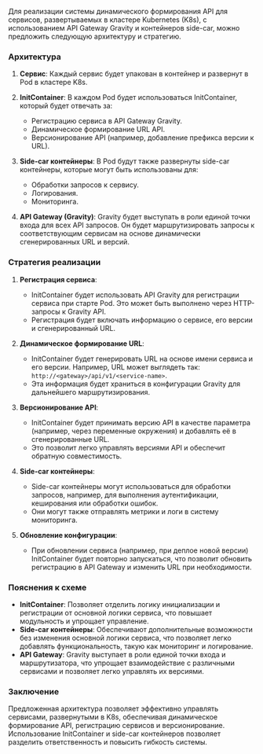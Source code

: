 Для реализации системы динамического формирования API для сервисов, развертываемых в кластере Kubernetes (K8s), с использованием API Gateway Gravity и контейнеров side-car, можно предложить следующую архитектуру и стратегию.

### Архитектура

1. **Сервис**: Каждый сервис будет упакован в контейнер и развернут в Pod в кластере K8s.

2. **InitContainer**: В каждом Pod будет использоваться InitContainer, который будет отвечать за:
    - Регистрацию сервиса в API Gateway Gravity.
    - Динамическое формирование URL API.
    - Версионирование API (например, добавление префикса версии к URL).

3. **Side-car контейнеры**: В Pod будут также развернуты side-car контейнеры, которые могут быть использованы для:
    - Обработки запросов к сервису.
    - Логирования.
    - Мониторинга.

4. **API Gateway (Gravity)**: Gravity будет выступать в роли единой точки входа для всех API запросов. Он будет маршрутизировать запросы к соответствующим сервисам на основе динамически сгенерированных URL и версий.

### Стратегия реализации

1. **Регистрация сервиса**:
    - InitContainer будет использовать API Gravity для регистрации сервиса при старте Pod. Это может быть выполнено через HTTP-запросы к Gravity API.
    - Регистрация будет включать информацию о сервисе, его версии и сгенерированный URL.

2. **Динамическое формирование URL**:
    - InitContainer будет генерировать URL на основе имени сервиса и его версии. Например, URL может выглядеть так: `http://<gateway>/api/v1/<service-name>`.
    - Эта информация будет храниться в конфигурации Gravity для дальнейшего маршрутизирования.

3. **Версионирование API**:
    - InitContainer будет принимать версию API в качестве параметра (например, через переменные окружения) и добавлять её в сгенерированные URL.
    - Это позволит легко управлять версиями API и обеспечит обратную совместимость.

4. **Side-car контейнеры**:
    - Side-car контейнеры могут использоваться для обработки запросов, например, для выполнения аутентификации, кеширования или обработки ошибок.
    - Они могут также отправлять метрики и логи в систему мониторинга.

5. **Обновление конфигурации**:
    - При обновлении сервиса (например, при деплое новой версии) InitContainer будет повторно запускаться, что позволит обновить регистрацию в API Gateway и изменить URL при необходимости.

### Пояснения к схеме

- **InitContainer**: Позволяет отделить логику инициализации и регистрации от основной логики сервиса, что повышает модульность и упрощает управление.
- **Side-car контейнеры**: Обеспечивают дополнительные возможности без изменения основной логики сервиса, что позволяет легко добавлять функциональность, такую как мониторинг и логирование.
- **API Gateway**: Gravity выступает в роли единой точки входа и маршрутизатора, что упрощает взаимодействие с различными сервисами и позволяет легко управлять их версиями.

### Заключение

Предложенная архитектура позволяет эффективно управлять сервисами, развернутыми в K8s, обеспечивая динамическое формирование API, регистрацию сервисов и версионирование. Использование InitContainer и side-car контейнеров позволяет разделить ответственность и повысить гибкость системы.
